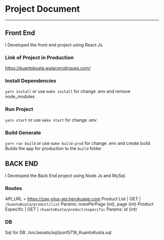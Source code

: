 # Project Document
--------------------------------------------------------
## Front End
I Developed the front end project using React Js.
### Link of Project in Production
https://kuantokusta.walacerodrigues.com/

### Install Dependencies
`yarn install` or use `make install` for change .env and remove node_modules

### Run Project
`yarn start` or use `make start` for change .env 

### Build Generate
`yarn run build` or use `make build-prod` for change .env and create build
Builds the app for production to the `build` folder

## BACK END
I Developed the Back End project using Node Js and MySql.

### Routes
API_URL = https://zap-plus-api.herokuapp.com
  Product List | GET | `/kuantoKusta/product/list`
    Params: rowsPerPage (int), page (int)
  Product Especific | GET | `/kuantoKusta/product/especific`
    Params: id (int)
### DB
  Sql for DB ./src/assets/sql/port5718_KuantoKusta.sql